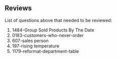 ## Reviews
List of questions above that needed to be reviewed:

 1. 1484-Group Sold Products By The Date
 2. 0183-customers-who-never-order
 3. 607-sales person
 4. 197-rising temperature
 5. 1179-reformat-department-table
  
